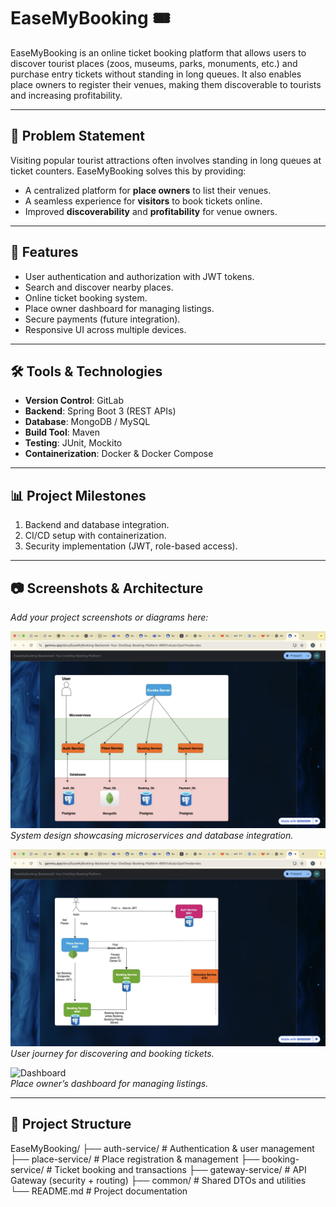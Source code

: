 # EaseMyBooking 🎟️

EaseMyBooking is an online ticket booking platform that allows users to discover tourist places (zoos, museums, parks, monuments, etc.) and purchase entry tickets without standing in long queues. It also enables place owners to register their venues, making them discoverable to tourists and increasing profitability.

---

## 📌 Problem Statement
Visiting popular tourist attractions often involves standing in long queues at ticket counters. EaseMyBooking solves this by providing:
- A centralized platform for **place owners** to list their venues.
- A seamless experience for **visitors** to book tickets online.
- Improved **discoverability** and **profitability** for venue owners.

---

## 🚀 Features
- User authentication and authorization with JWT tokens.
- Search and discover nearby places.
- Online ticket booking system.
- Place owner dashboard for managing listings.
- Secure payments (future integration).
- Responsive UI across multiple devices.

---

## 🛠️ Tools & Technologies
- **Version Control**: GitLab
- **Backend**: Spring Boot 3 (REST APIs)
- **Database**: MongoDB / MySQL
- **Build Tool**: Maven
- **Testing**: JUnit, Mockito
- **Containerization**: Docker & Docker Compose

---

## 📊 Project Milestones
1. Backend and database integration.
2. CI/CD setup with containerization.
3. Security implementation (JWT, role-based access).

---

## 📷 Screenshots & Architecture
_Add your project screenshots or diagrams here:_

![System Architecture](images/architecture.png)  
*System design showcasing microservices and database integration.*

![Booking Flow](images/booking-flow.png)  
*User journey for discovering and booking tickets.*

![Dashboard](images/dashboard.png)  
*Place owner’s dashboard for managing listings.*

---

## 📂 Project Structure

EaseMyBooking/
├── auth-service/ # Authentication & user management
├── place-service/ # Place registration & management
├── booking-service/ # Ticket booking and transactions
├── gateway-service/ # API Gateway (security + routing)
├── common/ # Shared DTOs and utilities
└── README.md # Project documentation
